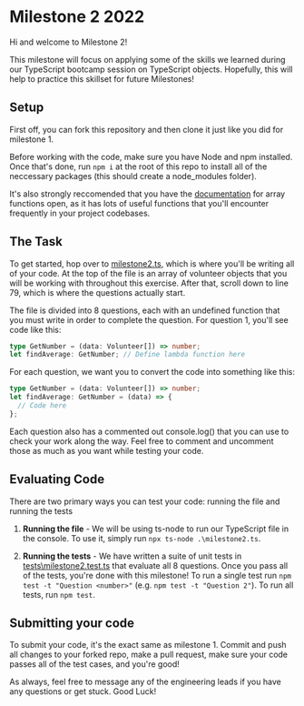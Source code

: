 # Milestone 2 2022

Hi and welcome to Milestone 2!

This milestone will focus on applying some of the skills we learned during our TypeScript bootcamp session on TypeScript objects. Hopefully, this will help to practice this skillset for future Milestones!

## Setup

First off, you can fork this repository and then clone it just like you did for milestone 1.

Before working with the code, make sure you have Node and npm installed. Once that's done, run `npm i` at the root of this repo to install all of the neccessary packages (this should create a node_modules folder).

It's also strongly reccomended that you have the [documentation](https://developer.mozilla.org/en-US/docs/Web/JavaScript/Reference/Global_Objects/Array) for array functions open, as it has lots of useful functions that you'll encounter frequently in your project codebases.

## The Task

To get started, hop over to [milestone2.ts](./milestone2.ts), which is where you'll be writing all of your code. At the top of the file is an array of volunteer objects that you will be working with throughout this exercise. After that, scroll down to line 79, which is where the questions actually start.

The file is divided into 8 questions, each with an undefined function that you must write in order to complete the question. For question 1, you'll see code like this:

```ts
type GetNumber = (data: Volunteer[]) => number;
let findAverage: GetNumber; // Define lambda function here
```

For each question, we want you to convert the code into something like this:

```ts
type GetNumber = (data: Volunteer[]) => number;
let findAverage: GetNumber = (data) => {
  // Code here
};
```

Each question also has a commented out console.log() that you can use to check your work along the way. Feel free to comment and uncomment those as much as you want while testing your code.

## Evaluating Code

There are two primary ways you can test your code: running the file and running the tests

1. **Running the file** - We will be using ts-node to run our TypeScript file in the console. To use it, simply run `npx ts-node .\milestone2.ts`.

2. **Running the tests** - We have written a suite of unit tests in [tests\milestone2.test.ts](tests\milestone2.test.ts) that evaluate all 8 questions. Once you pass all of the tests, you're done with this milestone! To run a single test run `npm test -t "Question <number>"` (e.g. `npm test -t "Question 2"`). To run all tests, run `npm test`.

## Submitting your code

To submit your code, it's the exact same as milestone 1. Commit and push all changes to your forked repo, make a pull request, make sure your code passes all of the test cases, and you're good!

As always, feel free to message any of the engineering leads if you have any questions or get stuck. Good Luck!
